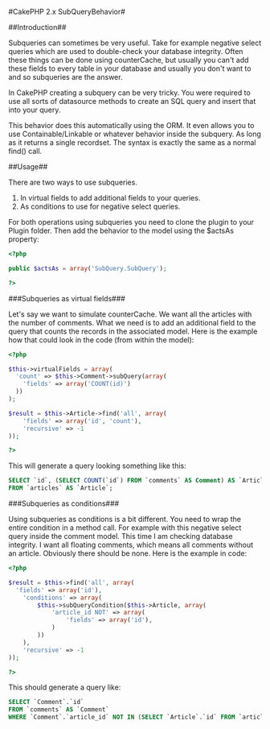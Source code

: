 #CakePHP 2.x SubQueryBehavior#

##Introduction##

Subqueries can sometimes be very useful. Take for example negative select queries which are used to double-check
your database integrity. Often these things can be done using counterCache, but usually you can't add these fields
to every table in your database and usually you don't want to and so subqueries are the answer.

In CakePHP creating a subquery can be very tricky. You were required to use all sorts of datasource methods to 
create an SQL query and insert that into your query.

This behavior does this automatically using the ORM. It even allows you to use Containable/Linkable or whatever
behavior inside the subquery. As long as it returns a single recordset. The syntax is exactly the same as a
normal find() call.

##Usage##

There are two ways to use subqueries.

1. In virtual fields to add additional fields to your queries.
2. As conditions to use for negative select queries.

For both operations using subqueries you need to clone the plugin to your Plugin folder. Then add the behavior
to the model using the $actsAs property:

```php
<?php

public $actsAs = array('SubQuery.SubQuery');

?>
```

###Subqueries as virtual fields###

Let's say we want to simulate counterCache. We want all the articles with the number of comments. What we need is
to add an additional field to the query that counts the records in the associated model. Here is the example how
that could look in the code (from within the model):

```php
<?php

$this->virtualFields = array(
  'count' => $this->Comment->subQuery(array(
    'fields' => array('COUNT(id)')
  ))
);

$result = $this->Article->find('all', array(
	'fields' => array('id', 'count'),
	'recursive' => -1
));

?>
```

This will generate a query looking something like this:

```sql
SELECT `id`, (SELECT COUNT(`id`) FROM `comments` AS Comment) AS `Article__count`
FROM `articles` AS `Article`;
```

###Subqueries as conditions###

Using subqueries as conditions is a bit different. You need to wrap the entire condition in a method call. For
example with this negative select query inside the comment model. This time I am checking database integrity. I
want all floating comments, which means all comments without an article. Obviously there should be none. Here is the
example in code:

```php
<?php

$result = $this->find('all', array(
  'fields' => array('id'),
	'conditions' => array(
		$this->subQueryCondition($this->Article, array(
			'article_id NOT' => array(
				'fields' => array('id'),
			)
		))
	),
	'recursive' => -1
));

?>
```

This should generate a query like:

```sql
SELECT `Comment`.`id`
FROM `comments` AS `Comment`
WHERE `Comment`.`article_id` NOT IN (SELECT `Article`.`id` FROM `articles` AS `Article`)
```
